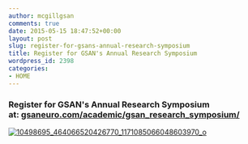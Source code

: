 ```yaml
---
author: mcgillgsan
comments: true
date: 2015-05-15 18:47:52+00:00
layout: post
slug: register-for-gsans-annual-research-symposium
title: Register for GSAN's Annual Research Symposium
wordpress_id: 2398
categories:
- HOME
---
```


### Register for GSAN's Annual Research Symposium at: [gsaneuro.com/academic/gsan_research_symposium/](http://gsaneuro.com/academic/gsan_research_symposium/)
[![10498695_464066520426770_1171085066048603970_o](https://gsaneuro.files.wordpress.com/2013/04/10498695_464066520426770_1171085066048603970_o.jpg?w=300)](https://gsaneuro.files.wordpress.com/2013/04/10498695_464066520426770_1171085066048603970_o.jpg)
